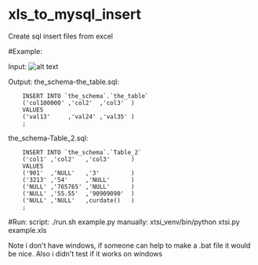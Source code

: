 xls_to_mysql_insert
===================

Create sql insert files from excel

#Example:

Input:
![alt text](https://github.com/papaloizouc/xls_to_mysql_insert/blob/master/xls_file_.png "Input")

Output:
the_schema-the_table.sql:

```mysql
    INSERT INTO `the_schema`.`the_table`
    ('col100000' ,'col2'  ,'col3'  )
    VALUES
    ('val13'     ,'val24' ,'val35' )
    ;
```


the_schema-Table_2.sql:
```mysql
    INSERT INTO `the_schema`.`Table_2`
    ('col1' ,'col2'   ,'col3'      )
    VALUES
    ('901'  ,'NULL'   ,'3'         )
    ('3213' ,'54'     ,'NULL'      )
    ('NULL' ,'765765' ,'NULL'      )
    ('NULL' ,'55.55'  ,'90909090'  )
    ('NULL' ,'NULL'   ,curdate()   )
    ;
```

#Run:
script: ./run.sh example.py
manually: xtsi_venv/bin/python xtsi.py example.xls

Note i don't have windows, if someone can help to make a .bat file it would be nice.
Also i didn't test if it works on windows